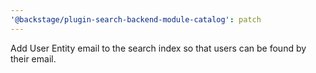 ```yaml
---
'@backstage/plugin-search-backend-module-catalog': patch
---
```


Add User Entity email to the search index so that users can be found by their email.
